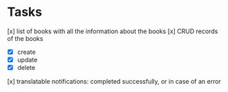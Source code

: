 # Tasks

[x] list of books with all the information about the books
[x] CRUD records of the books

-   [x] create
-   [x] update
-   [x] delete

[x] translatable notifications: completed successfully, or in case of an error
